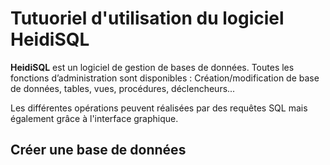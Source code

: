 # Tutuoriel d'utilisation du logiciel HeidiSQL

**HeidiSQL** est un logiciel de gestion de bases de données. Toutes les fonctions d’administration sont disponibles : Création/modification de base de données, tables, vues, procédures, déclencheurs...

Les différentes opérations peuvent réalisées par des requêtes SQL mais également grâce à l'interface graphique.

## Créer une base de données

